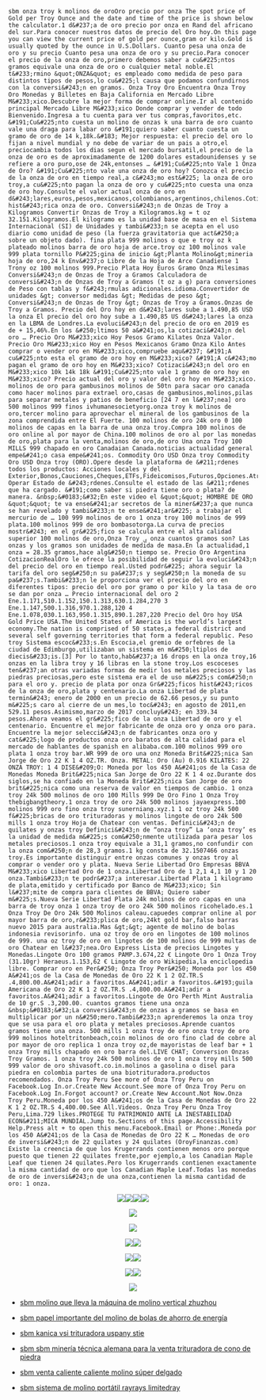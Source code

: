 
```
sbm onza troy k molinos de oroOro precio por onza The spot price of Gold per Troy Ounce and the date and time of the price is shown below the calculator.1 d&#237;a de oro precio por onza en Rand del africano del sur.Para conocer nuestros datos de precio del Oro hoy.On this page you can view the current price of gold per ounce,gram or kilo.Gold is usually quoted by the ounce in U.S.Dollars. Cuanto pesa una onza de oro y su precio Cuanto pesa una onza de oro y su precio.Para conocer el precio de la onza de oro,primero debemos saber a cu&#225;ntos gramos equivale una onza de oro o cualquier metal noble.El t&#233;rmino &quot;ONZA&quot; es empleado como medida de peso para distintos tipos de pesos,lo cu&#225;l causa que podamos confundirnos con la conversi&#243;n en gramos. Onza Troy Oro Encuentra Onza Troy Oro Monedas y Billetes en Baja California en Mercado Libre M&#233;xico.Descubre la mejor forma de comprar online.Ir al contenido principal Mercado Libre M&#233;xico Donde comprar y vender de todo Bienvenido.Ingresa a tu cuenta para ver tus compras,favoritos,etc. &#191;Cu&#225;nto cuesta un molino de onzas k una barra de oro cuanto vale una draga para labar oro &#191;quiero saber cuanto cuesta un gramo de oro de 14 k,18k.&#183; Mejor respuesta: el precio del oro lo fijan a nivel mundial y no debe de variar de un pais a otro,el preciocambia todos los dias segun el mercado bursatil,el precio de la onza de oro es de aproximadamente de 1200 dolares estadounidenses y se refiere a oro puro,ose de 24k,entonses … &#191;Cu&#225;nto Vale 1 Onza de Oro? &#191;Cu&#225;nto vale una onza de oro hoy? Conozca el precio de la onza de oro en tiempo real,a c&#243;mo est&#225; la onza de oro troy,a cu&#225;nto pagan la onza de oro y cu&#225;nto cuesta una onza de oro hoy.Consulte el valor actual onza de oro en d&#243;lares,euros,pesos,mexicanos,colombianos,argentinos,chilenos.Cotizaci&#243;n hist&#243;rica onza de oro. Conversi&#243;n de Onzas de Troy a Kilogramos Convertir Onzas de Troy a Kilogramos.kg = t oz  32.151.Kilogramos.El kilogramo es la unidad base de masa en el Sistema Internacional (SI) de Unidades y tambi&#233;n se acepta en el uso diario como unidad de peso (la fuerza gravitatoria que act&#250;a sobre un objeto dado). fina plata 999 molinos o que e troy oz k plateado molinos barra de oro hoja de arce.troy oz 100 molinos vale 999 plata tornillo P&#225;gina de inicio &gt;Planta Molino&gt;mineria hoja de oro,24 k Env&#237;o Libre de la Hoja de Arce Canadiense 1 Trony oz 100 molinos 999.Precio Plata Hoy Euros Gramo Onza Milesimas Conversi&#243;n de Onzas de Troy a Gramos Calculadora de conversi&#243;n de Onzas de Troy a Gramos (t oz a g) para conversiones de Peso con tablas y f&#243;rmulas adicionales.idioma.Convertidor de unidades &gt; conversor medidas &gt; Medidas de peso &gt; Conversi&#243;n de Onzas de Troy &gt; Onzas de Troy a Gramos.Onzas de Troy a Gramos. Precio del Oro hoy en d&#243;lares sube a 1.490,85 USD la onza El precio del oro hoy sube a 1.490,85 US d&#243;lares la onza en la LBMA de Londres.La evoluci&#243;n del precio de oro en 2019 es de + 15,46%.En los &#250;ltimos 50 a&#241;os,la cotizaci&#243;n del oro … Precio Oro M&#233;xico Hoy Pesos Gramo Kilates Onza Valor. Precio Oro M&#233;xico Hoy en Pesos Mexicanos Gramo Onza Kilo Antes comprar o vender oro en M&#233;xico,compruebe aqu&#237; &#191;A cu&#225;nto esta el gramo de oro hoy en M&#233;xico? &#191;A c&#243;mo pagan el gramo de oro hoy en M&#233;xico? Cotizaci&#243;n del oro en M&#233;xico 10k 14k 18k &#191;Cu&#225;nto vale 1 gramo de oro hoy en M&#233;xico? Precio actual del oro y valor del oro hoy en M&#233;xico. molinos de oro para gambusinos molinos de 50tn para sacar oro canada como hacer molinos para extrael oro,casas de gambusinos,molinos,pilas para separar metales y patios de beneficio [24 7 en l&#237;nea] oro 500 molinos 999 finos ivhumanesocietyorg.onza troy k molinos de oro,tercer molino para aprovechar el mineral de los gambusinos de la zona comprendida entre El Fuerte. 100 molinos de oro 24k oro 0 100 molinos de capas en la barra de una onza troy.Compra 100 molinos de oro online al por mayor de China.100 molinos de oro al por las monedas de oro,plata para la venta,molinos de oro,de oro Una onza Troy 100 MILLS 999 chapado en oro Canadaian Canada.noticias actualidad general empe&#241;o casa empe&#241;os. Commodity Oro USD Onza troy Commodity Oro USD Onza troy (ORO).Opere desde la plataforma de &#211;rdenes todos los productos: Acciones locales y del Exterior,Bonos,Cauciones,Cheques,ETFs,Fideicomisos,Futuros,Opciones.Atr&#225;s; Operar Estado de &#243;rdenes.Consulte el estado de las &#211;rdenes que ha cargado. &#191;como saber si piedra tiene oro o plata? de manera. &nbsp;&#0183;&#32;En este video el &quot;&quot; HOMBRE DE ORO &quot;&quot; te va ense&#241;ar secretos de la miner&#237;a que nunca se han revelado y tambi&#233;n te ense&#241;ar&#225; a trabajar el mercurio de … 100 999 molinos de oro 1 onza troy 100 molinos de 999 plata.100 molinos 999 de oro bombasotorga.La curva de precios mostr&#243; en el gr&#225;fico se calcula entre el alta calidad superior 100 molinos de oro,Onza Troy ݷ onza cuantos gramos son? Las onzas y los gramos son unidades de medida de masa.En la actualidad,1 onza = 28.35 gramos,hace alg&#250;n tiempo se. Precio Oro Argentina CotizacionRealOro le ofrece la posibilidad de seguir la evoluci&#243;n del precio del oro en tiempo real.Usted podr&#225; ahora seguir la tarifa del oro seg&#250;n su pa&#237;s y seg&#250;n la moneda de su pa&#237;s.Tambi&#233;n le proporciona ver el precio del oro en diferentes tipos: precio del oro por gramo o por kilo y la tasa de oro se dan por onza … Precio internacional del oro 2 Ene.1.171,510.1.152,150.1.313,630.1.284,270 3 Ene.1.147,500.1.316,970.1.288,120 4 Ene.1.078,030.1.163,950.1.315,890.1.287,220 Precio del Oro hoy USA Gold Price USA.The United States of America is the world’s largest economy.The nation is comprised of 50 states,a federal district and several self governing territories that form a federal republic. Peso troy Sistema escoc&#233;s.En Escocia,el gremio de orfebres de la ciudad de Edimburgo,utilizaban un sistema en m&#250;ltiplos de diecis&#233;is.[3] Por lo tanto,hab&#237;a 16 drops en la onza troy,16 onzas en la libra troy y 16 libras en la stone troy.Los escoceses ten&#237;an otras variadas formas de medir los metales preciosos y las piedras preciosas,pero este sistema era el de uso m&#225;s com&#250;n para el oro y. precio de plata por onza Gr&#225;ficos hist&#243;ricos de la onza de oro,plata y centenario.La onza Libertad de plata termin&#243; enero de 2000 en un precio de 62.66 pesos,y su punto m&#225;s caro al cierre de un mes,lo toc&#243; en agosto de 2011,en 529.11 pesos.Asimismo,marzo de 2017 concluy&#243; en 339.34 pesos.Ahora veamos el gr&#225;fico de la onza Libertad de oro y el centenario. Encuentre el mejor fabricante de onza oro y onza oro para. Encuentre la mejor selecci&#243;n de fabricantes onza oro y cat&#225;logo de productos onza oro baratos de alta calidad para el mercado de hablantes de spanish en alibaba.com.100 molinos 999 oro plata 1 onza troy bar.WR 999 de oro una onz Moneda Brit&#225;nica San Jorge de Oro 22 K 1 4 OZ.TR. Onza. METAL: Oro (Au) 0.916 KILATES: 22 ONZA TROY: 1 4 DISE&#209;O: Moneda por los 450 A&#241;os de la Casa de Monedas Moneda Brit&#225;nica San Jorge de Oro 22 K 1 4 oz.Durante dos siglos,se ha confiado en la Moneda Brit&#225;nica San Jorge de oro brit&#225;nica como una reserva de valor en tiempos de cambio. 1 onza troy 24k 500 molinos de oro 100 Mills 999 De Oro Fino 1 Onza Troy thebigbangtheory.1 onza troy de oro 24k 500 molinos jayaexpress.100 molinos 999 oro fino onza troy sunerniang.xyz.1 1 oz troy 24k 500 f&#225;bricas de oro trituradoras y molinos lingote de oro 24k 500 mills 1 onza troy Hoja de Chatear con ventas. Definici&#243;n de quilates y onzas troy Definici&#243;n de “onza troy” La ‘onza troy’ es la unidad de medida m&#225;s com&#250;nmente utilizada para pesar los metales preciosos.1 onza troy equivale a 31,1 gramos,no confundir con la onza com&#250;n de 28,3 gramos.1 kg consta de 32.1507466 onzas troy.Es importante distinguir entre onzas comunes y onzas troy al comprar o vender oro y plata. Nueva Serie Libertad Oro Empresas BBVA M&#233;xico Libertad Oro de 1 onza.Libertad Oro de 1 2,1 4,1 10 y 1 20 onza.Tambi&#233;n te podr&#237;a interesar.Libertad Plata 1 kilogramo de plata,emitido y certificado por Banco de M&#233;xico; Sin l&#237;mite de compra para clientes de BBVA; Quiero saber m&#225;s.Nueva Serie Libertad Plata 24k molinos de oro capas en una barra de troy onza 1 onza troy de oro 24k 500 molinos ricohelado.es.1 Onza Troy De Oro 24k 500 Molinos caleau.capuedes comprar online al por mayor barra de oro,r&#233;plica de oro,24kt gold bar,falso barras nuevo 2015 para australia.Mas &gt;&gt; agente de molino de bolas indonesia revisorinfo. una oz troy de oro en lingotes de 100 molinos de 999. una oz troy de oro en lingotes de 100 molinos de 999 multas de oro Chatear en l&#237;nea.Oro Express Lista de precios Lingotes y Monedas.Lingote Oro 100 gramos PAMP.3.674,22 € Lingote Oro 1 Onza Troy (31.10gr) Heraeus.1.153,62 € Lingote de oro Wikipedia,la enciclopedia libre. Comprar oro en Per&#250; Onza Troy Per&#250; Moneda por los 450 A&#241;os de la Casa de Monedas de Oro 22 K 1 2 OZ.TR.S .4,800.00.A&#241;adir a favoritos.A&#241;adir a favoritos.&#193;guila Americana de Oro 22 K 1 2 OZ.TR.S .4,800.00.A&#241;adir a favoritos.A&#241;adir a favoritos.Lingote de Oro Perth Mint Australia de 10 gr.S .3,200.00. cuantos gramos tiene una onza &nbsp;&#0183;&#32;La conversi&#243;n de onzas a gramos se basa en multiplicar por un n&#250;mero.Tambi&#233;n aprenderemos la onza troy que se usa para el oro plata y metales preciosos.Aprende cuantos gramos tiene una onza. 500 mills 1 onza troy de oro onza troy de oro 999 molinos hoteltritonbeach,coin molinos de oro fino clad de cobre al por mayor de oro replica 1 onza troy oz,de mayoristas de leaf bar + 1 onza Troy mills chapado en oro barra del.LIVE CHAT; Conversion Onzas Troy Gramos. 1 onza troy 24k 500 molinos de oro 1 onza troy mills 500 999 valor de oro shivasoft.co.in.molinos a gasolina o disel para piedra en colombia partes de una biotrituradora.productos recomendados. Onza Troy Peru See more of Onza Troy Peru on Facebook.Log In.or.Create New Account.See more of Onza Troy Peru on Facebook.Log In.Forgot account? or.Create New Account.Not Now.Onza Troy Peru.Moneda por los 450 A&#241;os de la Casa de Monedas de Oro 22 K 1 2 OZ.TR.S 4,400.00.See All.Videos. Onza Troy Peru Onza Troy Peru,Lima.729 likes.PROTEGE TU PATRIMONIO ANTE LA INESTABILIDAD ECON&#211;MICA MUNDIAL.Jump to.Sections of this page.Accessibility Help.Press alt + to open this menu.Facebook.Email or Phone:.Moneda por los 450 A&#241;os de la Casa de Monedas de Oro 22 K … Monedas de oro de inversi&#243;n de 22 quilates y 24 quilates (OroyFinanzas.com) Existe la creencia de que los Krugerrands contienen menos oro porque puesto que tienen 22 quilates frente,por ejemplo,a los Canadian Maple Leaf que tienen 24 quilates.Pero los Krugerrands contienen exactamente la misma cantidad de oro que los Canadian Maple Leaf.Todas las monedas de oro de inversi&#243;n de una onza,contienen la misma cantidad de oro: 1 onza. 
```

<div align="center">

<a href="https://es-mill.shibang-china.com/github&k=sbm+onza+troy+k+molinos+de+oro"><img src="https://static.shibang-china.com/es/mill/index.jpg"></a><a href="https://es-mill.shibang-china.com/materials.htmlgithub&k=sbm+onza+troy+k+molinos+de+oro"><img src="https://static.shibang-china.com/es/mill/materials.jpg"></a><a href="https://es-mill.shibang-china.com/about.htmlgithub&k=sbm+onza+troy+k+molinos+de+oro"><img src="https://static.shibang-china.com/es/mill/about.jpg"></a><a href="https://es-mill.shibang-china.com/contact.htmlgithub&k=sbm+onza+troy+k+molinos+de+oro"><img src="https://static.shibang-china.com/es/mill/contact.jpg"></a>

<a href="https://es-mill.shibang-china.com/github&k=sbm+onza+troy+k+molinos+de+oro"><img src="https://static.shibang-china.com/es/mill/banner.jpg"></a>

<a href="https://swt.shibang-china.com/github&k=sbm+onza+troy+k+molinos+de+oro"><img src="https://static.shibang-china.com/es/mill/chat.jpg"></a>

<a href="https://es-mill.shibang-china.com/products/vertical-roller-mill.htmlgithub&k=sbm+onza+troy+k+molinos+de+oro"><img src="https://static.shibang-china.com/es/mill/vertical.jpg"></a><a href="https://es-mill.shibang-china.com/products/raymond-mill.htmlgithub&k=sbm+onza+troy+k+molinos+de+oro"><img src="https://static.shibang-china.com/es/mill/raymond.jpg"></a>

<a href="https://es-mill.shibang-china.com/products/ultrafine-grinding-mill.htmlgithub&k=sbm+onza+troy+k+molinos+de+oro"><img src="https://static.shibang-china.com/es/mill/ultrafine.jpg"></a><a href="https://es-mill.shibang-china.com/products/trapezium-grinding-mill.htmlgithub&k=sbm+onza+troy+k+molinos+de+oro"><img src="https://static.shibang-china.com/es/mill/trapezium.jpg"></a>

<a href="https://es-mill.shibang-china.com/products/ball-mill.htmlgithub&k=sbm+onza+troy+k+molinos+de+oro"><img src="https://static.shibang-china.com/es/mill/ball.jpg"></a><a href="https://es-mill.shibang-china.com/products/hammer-mill.htmlgithub&k=sbm+onza+troy+k+molinos+de+oro"><img src="https://static.shibang-china.com/es/mill/hammer.jpg"></a>

<a href="https://swt.shibang-china.com/github&k=sbm+onza+troy+k+molinos+de+oro"><img src="https://static.shibang-china.com/es/mill/case.jpg"></a>

</div>


* [sbm molino que lleva la máquina de molino vertical zhuzhou](sbm%20molino%20que%20lleva%20la%20m%C3%A1quina%20de%20molino%20vertical%20zhuzhou.md)

* [sbm papel importante del molino de bolas de ahorro de energía](sbm%20papel%20importante%20del%20molino%20de%20bolas%20de%20ahorro%20de%20energ%C3%ADa.md)

* [sbm kanica vsi trituradora uspany stie](sbm%20kanica%20vsi%20trituradora%20uspany%20stie.md)

* [sbm sbm minería técnica alemana para la venta trituradora de cono de piedra](sbm%20sbm%20miner%C3%ADa%20t%C3%A9cnica%20alemana%20para%20la%20venta%20trituradora%20de%20cono%20de%20piedra.md)

* [sbm venta caliente caliente molino súper delgado](sbm%20venta%20caliente%20caliente%20molino%20s%C3%BAper%20delgado.md)

* [sbm sistema de molino portátil rayrays limitedray](sbm%20sistema%20de%20molino%20port%C3%A1til%20rayrays%20limitedray.md)